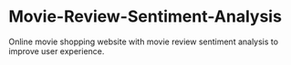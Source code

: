 # Movie-Review-Sentiment-Analysis
Online movie shopping website with movie review sentiment analysis to improve user experience. 
